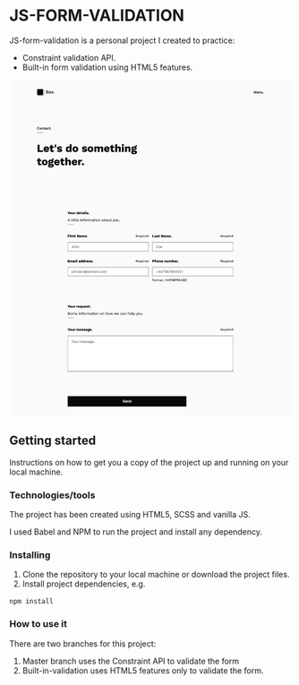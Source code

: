 # **JS-FORM-VALIDATION**
JS-form-validation is a personal project I created to practice:
* Constraint validation API.
* Built-in form validation using HTML5 features.

![Screenshot](./src/assets/img/screenshot.png)

## **Getting started**
Instructions on how to get you a copy of the project up and running on your local machine.

### **Technologies/tools**
The project has been created using HTML5, SCSS and vanilla JS.

I used Babel and NPM to run the project and install any dependency.

### **Installing**
1. Clone the repository to your local machine or download the project files.
2. Install project dependencies, e.g.
```
npm install
```

### **How to use it**
There are two branches for this project:
1. Master branch uses the Constraint API to validate the form
2. Built-in-validation uses HTML5 features only to validate the form.

